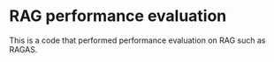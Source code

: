 # RAG performance evaluation

This is a code that performed performance evaluation on RAG such as RAGAS.
